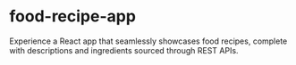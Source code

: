 # food-recipe-app
Experience a React app that seamlessly showcases food recipes, complete with descriptions and ingredients sourced through REST APIs.
